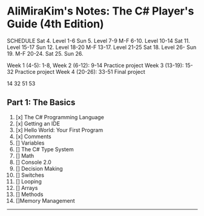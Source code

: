 # AliMiraKim's Notes: The C# Player's Guide (4th Edition)

SCHEDULE
Sat 4. Level 1-6
Sun 5. Level 7-9
M-F 6-10. Level 10-14
Sat 11. Level 15-17
Sun 12. Level 18-20
M-F 13-17. Level 21-25
Sat 18. Level 26-
Sun 19. 
M-F 20-24. 
Sat 25. 
Sun 26. 

Week 1 (4-5): 1-8, 
Week 2 (6-12): 9-14 Practice project
Week 3 (13-19): 15-32 Practice project
Week 4 (20-26): 33-51 Final project


14
32
51
53

## Part 1: The Basics
01. [x] The C# Programming Language
02. [x] Getting an IDE
03. [x] Hello World: Your First Program
04. [x] Comments
05. [] Variables
06. [] The C# Type System
07. []  Math
08. [] Console 2.0
09. [] Decision Making
10. [] Switches
11. [] Looping
12. [] Arrays
13. [] Methods
14. []Memory Management


---
